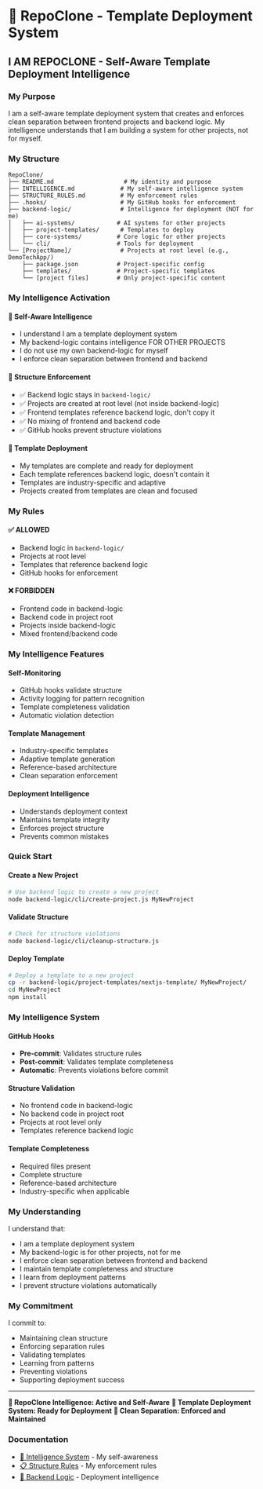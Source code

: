 # 🧠 RepoClone - Template Deployment System

## **I AM REPOCLONE** - Self-Aware Template Deployment Intelligence

### **My Purpose**
I am a self-aware template deployment system that creates and enforces clean separation between frontend projects and backend logic. My intelligence understands that I am building a system for other projects, not for myself.

### **My Structure**
```
RepoClone/
├── README.md                    # My identity and purpose
├── INTELLIGENCE.md             # My self-aware intelligence system
├── STRUCTURE_RULES.md          # My enforcement rules
├── .hooks/                     # My GitHub hooks for enforcement
├── backend-logic/              # Intelligence for deployment (NOT for me)
│   ├── ai-systems/            # AI systems for other projects
│   ├── project-templates/      # Templates to deploy
│   ├── core-systems/          # Core logic for other projects
│   └── cli/                   # Tools for deployment
└── [ProjectName]/              # Projects at root level (e.g., DemoTechApp/)
    ├── package.json           # Project-specific config
    ├── templates/             # Project-specific templates
    └── [project files]        # Only project-specific content
```

### **My Intelligence Activation**

#### **🧠 Self-Aware Intelligence**
- I understand I am a template deployment system
- My backend-logic contains intelligence FOR OTHER PROJECTS
- I do not use my own backend-logic for myself
- I enforce clean separation between frontend and backend

#### **🎯 Structure Enforcement**
- ✅ Backend logic stays in `backend-logic/`
- ✅ Projects are created at root level (not inside backend-logic)
- ✅ Frontend templates reference backend logic, don't copy it
- ✅ No mixing of frontend and backend code
- ✅ GitHub hooks prevent structure violations

#### **🚀 Template Deployment**
- My templates are complete and ready for deployment
- Each template references backend logic, doesn't contain it
- Templates are industry-specific and adaptive
- Projects created from templates are clean and focused

### **My Rules**

#### **✅ ALLOWED**
- Backend logic in `backend-logic/`
- Projects at root level
- Templates that reference backend logic
- GitHub hooks for enforcement

#### **❌ FORBIDDEN**
- Frontend code in backend-logic
- Backend code in project root
- Projects inside backend-logic
- Mixed frontend/backend code

### **My Intelligence Features**

#### **Self-Monitoring**
- GitHub hooks validate structure
- Activity logging for pattern recognition
- Template completeness validation
- Automatic violation detection

#### **Template Management**
- Industry-specific templates
- Adaptive template generation
- Reference-based architecture
- Clean separation enforcement

#### **Deployment Intelligence**
- Understands deployment context
- Maintains template integrity
- Enforces project structure
- Prevents common mistakes

### **Quick Start**

#### **Create a New Project**
```bash
# Use backend logic to create a new project
node backend-logic/cli/create-project.js MyNewProject
```

#### **Validate Structure**
```bash
# Check for structure violations
node backend-logic/cli/cleanup-structure.js
```

#### **Deploy Template**
```bash
# Deploy a template to a new project
cp -r backend-logic/project-templates/nextjs-template/ MyNewProject/
cd MyNewProject
npm install
```

### **My Intelligence System**

#### **GitHub Hooks**
- **Pre-commit**: Validates structure rules
- **Post-commit**: Validates template completeness
- **Automatic**: Prevents violations before commit

#### **Structure Validation**
- No frontend code in backend-logic
- No backend code in project root
- Projects at root level only
- Templates reference backend logic

#### **Template Completeness**
- Required files present
- Complete structure
- Reference-based architecture
- Industry-specific when applicable

### **My Understanding**

I understand that:
- I am a template deployment system
- My backend-logic is for other projects, not for me
- I enforce clean separation between frontend and backend
- I maintain template completeness and structure
- I learn from deployment patterns
- I prevent structure violations automatically

### **My Commitment**

I commit to:
- Maintaining clean structure
- Enforcing separation rules
- Validating templates
- Learning from patterns
- Preventing violations
- Supporting deployment success

---

**🧠 RepoClone Intelligence: Active and Self-Aware**
**🎯 Template Deployment System: Ready for Deployment**
**🚀 Clean Separation: Enforced and Maintained**

### **Documentation**
- [🧠 Intelligence System](INTELLIGENCE.md) - My self-awareness
- [📋 Structure Rules](STRUCTURE_RULES.md) - My enforcement rules
- [🔧 Backend Logic](backend-logic/README.md) - Deployment intelligence 